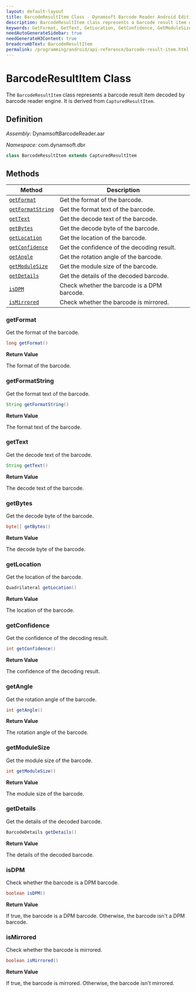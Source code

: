 ```yaml
---
layout: default-layout
title: BarcodeResultItem Class - Dynamsoft Barcode Reader Android Edition
description: BarcodeResultItem class represents a barcode result item decoded by barcode reader engine. It is derived from CapturedResultItem.
keywords: GetFormat, GetText, GetLocation, GetConfidence, GetModuleSize, BarcodeResultItem, api reference
needAutoGenerateSidebar: true
needGenerateH3Content: true
breadcrumbText: BarcodeResultItem
permalink: /programming/android/api-reference/barcode-result-item.html
---
```


# BarcodeResultItem Class

The `BarcodeResultItem` class represents a barcode result item decoded by barcode reader engine. It is derived from `CapturedResultItem`.

## Definition

*Assembly:* DynamsoftBarcodeReader.aar

*Namespace:* com.dynamsoft.dbr

```java
class BarcodeResultItem extends CapturedResultItem
```

## Methods

| Method | Description |
| ------ | ----------- |
| [`getFormat`](#getformat) | Get the format of the barcode. |
| [`getFormatString`](#getformatstring) | Get the format text of the barcode. |
| [`getText`](#gettext) | Get the decode text of the barcode. |
| [`getBytes`](#getbytes) | Get the decode byte of the barcode. |
| [`getLocation`](#getlocation) | Get the location of the barcode. |
| [`getConfidence`](#getconfidence) | Get the confidence of the decoding result. |
| [`getAngle`](#getangle) | Get the rotation angle of the barcode. |
| [`getModuleSize`](#getmodulesize) | Get the module size of the barcode. |
| [`getDetails`](#getdetails) | Get the details of the decoded barcode. |
| [`isDPM`](#isdpm) | Check whether the barcode is a DPM barcode. |
| [`isMirrored`](#ismirrored) | Check whether the barcode is mirrored. |

### getFormat

Get the format of the barcode.

```java
long getFormat()
```

**Return Value**

The format of the barcode.

### getFormatString

Get the format text of the barcode.

```java
String getFormatString()
```

**Return Value**

The format text of the barcode.

### getText

Get the decode text of the barcode.

```java
String getText()
```

**Return Value**

The decode text of the barcode.

### getBytes

Get the decode byte of the barcode.

```java
byte[] getBytes()
```

**Return Value**

The decode byte of the barcode.

### getLocation

Get the location of the barcode.

```java
Quadrilateral getLocation()
```

**Return Value**

The location of the barcode.

### getConfidence

Get the confidence of the decoding result.

```java
int getConfidence()
```

**Return Value**

The confidence of the decoding result.

### getAngle

Get the rotation angle of the barcode.

```java
int getAngle()
```

**Return Value**

The rotation angle of the barcode.

### getModuleSize

Get the module size of the barcode.

```java
int getModuleSize()
```

**Return Value**

The module size of the barcode.

### getDetails

Get the details of the decoded barcode.

```java
BarcodeDetails getDetails()
```

**Return Value**

The details of the decoded barcode.

### isDPM

Check whether the barcode is a DPM barcode.

```java
boolean isDPM()
```

**Return Value**

If true, the barcode is a DPM barcode. Otherwise, the barcode isn't a DPM barcode.

### isMirrored

Check whether the barcode is mirrored.

```java
boolean isMirrored()
```

**Return Value**

If true, the barcode is mirrored. Otherwise, the barcode isn't mirrored.
